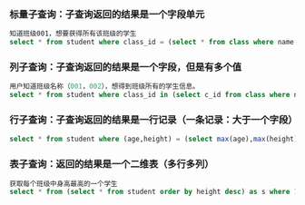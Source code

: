 ### 标量子查询：子查询返回的结果是一个字段单元
```sql
知道班级001，想要获得所有该班级的学生
select * from student where class_id = (select * from class where name = '001');
```

### 列子查询：子查询返回的结果是一个字段，但是有多个值
```sql
用户知道班级名称（001，002），想得到班级所有的学生信息。
select * from student where class_id in (select c_id from class where name = '001' or name = '002');
```

### 行子查询：子查询返回的结果是一行记录（一条记录：大于一个字段）
```sql
select * from student where (age,height) = (select max(age),max(height) from student);
```

### 表子查询：返回的结果是一个二维表（多行多列）
```sql
获取每个班级中身高最高的一个学生
select * from (select * from student order by height desc) as s where 1 group by class_id;
```
